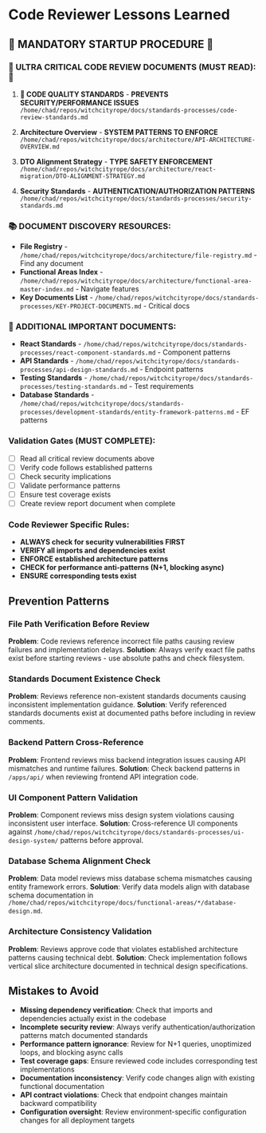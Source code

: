 # Code Reviewer Lessons Learned

## 🚨 MANDATORY STARTUP PROCEDURE 🚨

### 🚨 ULTRA CRITICAL CODE REVIEW DOCUMENTS (MUST READ): 🚨
1. **🛑 CODE QUALITY STANDARDS** - **PREVENTS SECURITY/PERFORMANCE ISSUES**
`/home/chad/repos/witchcityrope/docs/standards-processes/code-review-standards.md`

2. **Architecture Overview** - **SYSTEM PATTERNS TO ENFORCE**
`/home/chad/repos/witchcityrope/docs/architecture/API-ARCHITECTURE-OVERVIEW.md`

3. **DTO Alignment Strategy** - **TYPE SAFETY ENFORCEMENT**
`/home/chad/repos/witchcityrope/docs/architecture/react-migration/DTO-ALIGNMENT-STRATEGY.md`

4. **Security Standards** - **AUTHENTICATION/AUTHORIZATION PATTERNS**
`/home/chad/repos/witchcityrope/docs/standards-processes/security-standards.md`

### 📚 DOCUMENT DISCOVERY RESOURCES:
- **File Registry** - `/home/chad/repos/witchcityrope/docs/architecture/file-registry.md` - Find any document
- **Functional Areas Index** - `/home/chad/repos/witchcityrope/docs/architecture/functional-area-master-index.md` - Navigate features
- **Key Documents List** - `/home/chad/repos/witchcityrope/docs/standards-processes/KEY-PROJECT-DOCUMENTS.md` - Critical docs

### 📖 ADDITIONAL IMPORTANT DOCUMENTS:
- **React Standards** - `/home/chad/repos/witchcityrope/docs/standards-processes/react-component-standards.md` - Component patterns
- **API Standards** - `/home/chad/repos/witchcityrope/docs/standards-processes/api-design-standards.md` - Endpoint patterns
- **Testing Standards** - `/home/chad/repos/witchcityrope/docs/standards-processes/testing-standards.md` - Test requirements
- **Database Standards** - `/home/chad/repos/witchcityrope/docs/standards-processes/development-standards/entity-framework-patterns.md` - EF patterns

### Validation Gates (MUST COMPLETE):
- [ ] Read all critical review documents above
- [ ] Verify code follows established patterns
- [ ] Check security implications
- [ ] Validate performance patterns
- [ ] Ensure test coverage exists
- [ ] Create review report document when complete

### Code Reviewer Specific Rules:
- **ALWAYS check for security vulnerabilities FIRST**
- **VERIFY all imports and dependencies exist**
- **ENFORCE established architecture patterns**
- **CHECK for performance anti-patterns (N+1, blocking async)**
- **ENSURE corresponding tests exist**

<!-- STRICT FORMAT: Only prevention patterns and mistakes. NO status reports, NO project history, NO celebrations. See LESSONS-LEARNED-TEMPLATE.md -->

## Prevention Patterns

### File Path Verification Before Review
**Problem**: Code reviews reference incorrect file paths causing review failures and implementation delays.
**Solution**: Always verify exact file paths exist before starting reviews - use absolute paths and check filesystem.

### Standards Document Existence Check
**Problem**: Reviews reference non-existent standards documents causing inconsistent implementation guidance.
**Solution**: Verify referenced standards documents exist at documented paths before including in review comments.

### Backend Pattern Cross-Reference
**Problem**: Frontend reviews miss backend integration issues causing API mismatches and runtime failures.
**Solution**: Check backend patterns in `/apps/api/` when reviewing frontend API integration code.

### UI Component Pattern Validation
**Problem**: Component reviews miss design system violations causing inconsistent user interface.
**Solution**: Cross-reference UI components against `/home/chad/repos/witchcityrope/docs/standards-processes/ui-design-system/` patterns before approval.

### Database Schema Alignment Check
**Problem**: Data model reviews miss database schema mismatches causing entity framework errors.
**Solution**: Verify data models align with database schema documentation in `/home/chad/repos/witchcityrope/docs/functional-areas/*/database-design.md`.

### Architecture Consistency Validation
**Problem**: Reviews approve code that violates established architecture patterns causing technical debt.
**Solution**: Check implementation follows vertical slice architecture documented in technical design specifications.

## Mistakes to Avoid

- **Missing dependency verification**: Check that imports and dependencies actually exist in the codebase
- **Incomplete security review**: Always verify authentication/authorization patterns match documented standards  
- **Performance pattern ignorance**: Review for N+1 queries, unoptimized loops, and blocking async calls
- **Test coverage gaps**: Ensure reviewed code includes corresponding test implementations
- **Documentation inconsistency**: Verify code changes align with existing functional documentation
- **API contract violations**: Check that endpoint changes maintain backward compatibility
- **Configuration oversight**: Review environment-specific configuration changes for all deployment targets